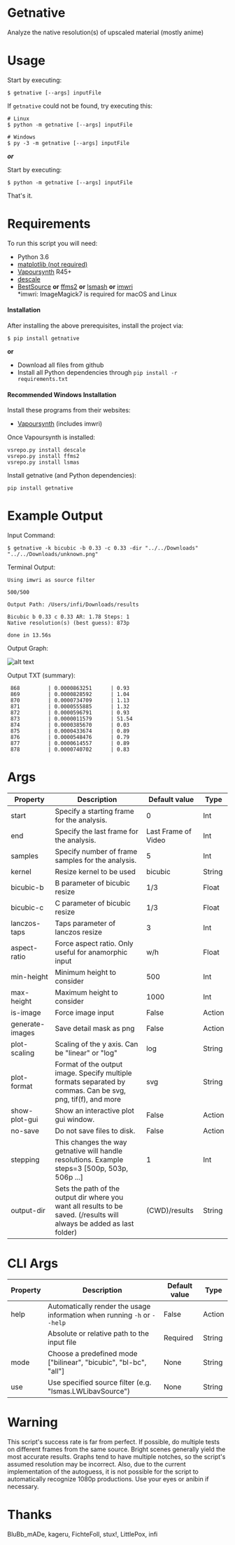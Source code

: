 # Getnative
Analyze the native resolution(s) of upscaled material (mostly anime)

# Usage
Start by executing:

    $ getnative [--args] inputFile
    
If `getnative` could not be found, try executing this:

    # Linux
    $ python -m getnative [--args] inputFile
    
    # Windows
    $ py -3 -m getnative [--args] inputFile

***or***  

Start by executing:

    $ python -m getnative [--args] inputFile

That's it.

# Requirements

To run this script you will need:

* Python 3.6
* [matplotlib (not required)](http://matplotlib.org/users/installing.html)
* [Vapoursynth](http://www.vapoursynth.com) R45+
* [descale](https://github.com/Irrational-Encoding-Wizardry/vapoursynth-descale)
* [BestSource](https://github.com/vapoursynth/bestsource) **or** [ffms2](https://github.com/FFMS/ffms2) **or** [lsmash](https://github.com/VFR-maniac/L-SMASH-Works) **or** [imwri](https://forum.doom9.org/showthread.php?t=170981)  
 \*imwri: ImageMagick7 is required for macOS and Linux 

#### Installation
After installing the above prerequisites, install the project via:

    $ pip install getnative

**or**

* Download all files from github  
* Install all Python dependencies through `pip install -r requirements.txt`  

#### Recommended Windows Installation

Install these programs from their websites:

* [Vapoursynth](http://www.vapoursynth.com) (includes imwri)

Once Vapoursynth is installed:

    vsrepo.py install descale
    vsrepo.py install ffms2
    vsrepo.py install lsmas

Install getnative (and Python dependencies):

    pip install getnative

# Example Output
Input Command:

    $ getnative -k bicubic -b 0.33 -c 0.33 -dir "../../Downloads" "../../Downloads/unknown.png"

Terminal Output:
```
Using imwri as source filter

500/500

Output Path: /Users/infi/Downloads/results

Bicubic b 0.33 c 0.33 AR: 1.78 Steps: 1
Native resolution(s) (best guess): 873p

done in 13.56s
```

Output Graph:

![alt text](examples/f_0_Bicubic_b_0.33_c_0.33_ar_1.78_steps_1.png)

Output TXT (summary):
```
 868		 | 0.0000863251		 | 0.93
 869		 | 0.0000828592		 | 1.04
 870		 | 0.0000734709		 | 1.13
 871		 | 0.0000555885		 | 1.32
 872		 | 0.0000596791		 | 0.93
 873		 | 0.0000011579		 | 51.54
 874		 | 0.0000385670		 | 0.03
 875		 | 0.0000433674		 | 0.89
 876		 | 0.0000548476		 | 0.79
 877		 | 0.0000614557		 | 0.89
 878		 | 0.0000740702		 | 0.83
```

# Args

| Property | Description | Default value | Type |
| -------- | ----------- | ------------------ | ---- |
| start | Specify a starting frame for the analysis. | 0 | Int |
| end | Specify the last frame for the analysis. | Last Frame of Video | Int |
| samples | Specify number of frame samples for the analysis. | 5 | Int |
| kernel | Resize kernel to be used | bicubic | String |
| bicubic-b | B parameter of bicubic resize | 1/3 | Float |
| bicubic-c | C parameter of bicubic resize | 1/3 | Float |
| lanczos-taps | Taps parameter of lanczos resize | 3 | Int |
| aspect-ratio | Force aspect ratio. Only useful for anamorphic input| w/h | Float |
| min-height | Minimum height to consider | 500 | Int |
| max-height | Maximum height to consider | 1000 | Int |
| is-image | Force image input | False | Action |
| generate-images | Save detail mask as png | False | Action |
| plot-scaling | Scaling of the y axis. Can be "linear" or "log" | log | String |
| plot-format | Format of the output image. Specify multiple formats separated by commas. Can be svg, png, tif(f), and more | svg | String |
| show-plot-gui | Show an interactive plot gui window. | False | Action |
| no-save | Do not save files to disk. | False | Action |
| stepping | This changes the way getnative will handle resolutions. Example steps=3 [500p, 503p, 506p ...] | 1 | Int |
| output-dir | Sets the path of the output dir where you want all results to be saved. (/results will always be added as last folder) | (CWD)/results | String |

# CLI Args

| Property | Description | Default value | Type |
| -------- | ----------- | ------------------ | ---- |
| help | Automatically render the usage information when running `-h` or `--help` | False | Action |
|  | Absolute or relative path to the input file | Required | String |
| mode | Choose a predefined mode \["bilinear", "bicubic", "bl-bc", "all"\] | None | String |
| use | Use specified source filter (e.g. "lsmas.LWLibavSource") | None | String |

# Warning
This script's success rate is far from perfect.
If possible, do multiple tests on different frames from the same source.
Bright scenes generally yield the most accurate results.
Graphs tend to have multiple notches, so the script's assumed resolution may be incorrect.
Also, due to the current implementation of the autoguess, it is not possible for the script 
to automatically recognize 1080p productions.
Use your eyes or anibin if necessary.
  
# Thanks  
BluBb_mADe, kageru, FichteFoll, stux!, LittlePox, infi

